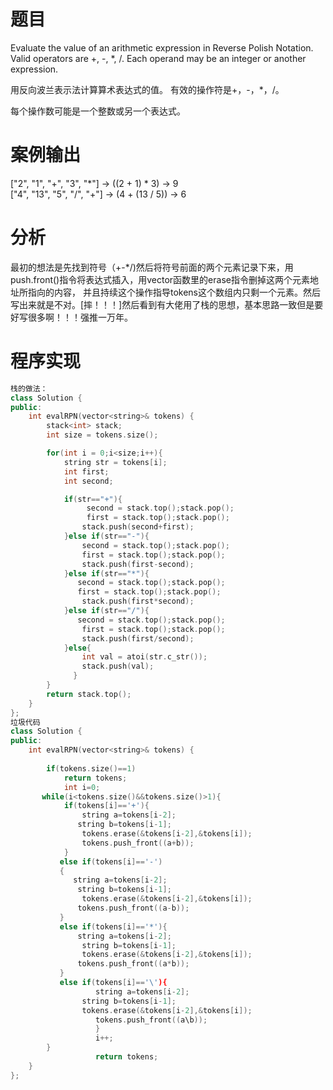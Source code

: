 # 题目
Evaluate the value of an arithmetic expression in Reverse Polish Notation. 
Valid operators are +, -, *, /. Each operand may be an integer or another expression.

用反向波兰表示法计算算术表达式的值。
有效的操作符是+，-，*，/。

每个操作数可能是一个整数或另一个表达式。
# 案例输出
["2", "1", "+", "3", "*"] -> ((2 + 1) * 3) -> 9\
  ["4", "13", "5", "/", "+"] -> (4 + (13 / 5)) -> 6
# 分析
最初的想法是先找到符号（+-*/)然后将符号前面的两个元素记录下来，用push.front()指令将表达式插入，用vector函数里的erase指令删掉这两个元素地址所指向的内容，
并且持续这个操作指导tokens这个数组内只剩一个元素。然后写出来就是不对。[摔！！！]然后看到有大佬用了栈的思想，基本思路一致但是要好写很多啊！！！强推一万年。
# 程序实现
```cpp
栈的做法：
class Solution {
public:
    int evalRPN(vector<string>& tokens) {
        stack<int> stack;
        int size = tokens.size();

        for(int i = 0;i<size;i++){
            string str = tokens[i];
            int first;
            int second;

            if(str=="+"){
                 second = stack.top();stack.pop();
                 first = stack.top();stack.pop();
                stack.push(second+first);
            }else if(str=="-"){
                second = stack.top();stack.pop();
                first = stack.top();stack.pop();
                stack.push(first-second);
            }else if(str=="*"){
               second = stack.top();stack.pop();
               first = stack.top();stack.pop();
                stack.push(first*second); 
            }else if(str=="/"){
               second = stack.top();stack.pop();
                first = stack.top();stack.pop();
                stack.push(first/second); 
            }else{
                int val = atoi(str.c_str());
                stack.push(val);
              }
        }
        return stack.top();
    }
};
垃圾代码
class Solution {
public:
    int evalRPN(vector<string>& tokens) {
       
        if(tokens.size()==1)
            return tokens;
            int i=0;
       while(i<tokens.size()&&tokens.size()>1){
            if(tokens[i]=='+'){
                string a=tokens[i-2];
               string b=tokens[i-1];
                tokens.erase(&tokens[i-2],&tokens[i]);
                tokens.push_front((a+b));
            }
           else if(tokens[i]=='-')
           {
              string a=tokens[i-2];
               string b=tokens[i-1];
                tokens.erase(&tokens[i-2],&tokens[i]);  
               tokens.push_front((a-b));
           }
           else if(tokens[i]=='*'){
               string a=tokens[i-2];
                string b=tokens[i-1];
                tokens.erase(&tokens[i-2],&tokens[i]); 
               tokens.push_front((a*b));
           }
           else if(tokens[i]=='\'){
                   string a=tokens[i-2];
                string b=tokens[i-1];
                tokens.erase(&tokens[i-2],&tokens[i]); 
                   tokens.push_front((a\b));
                   }
                   i++;
        }
                   return tokens;
    }
};

